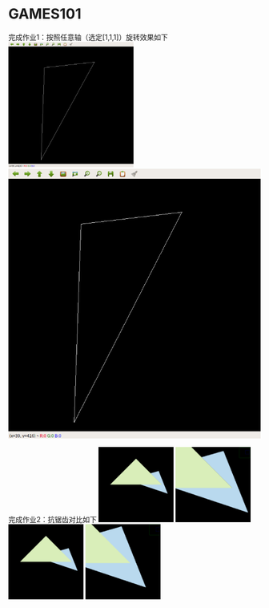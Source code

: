 # GAMES101
完成作业1：按照任意轴（选定[1,1,1]）旋转效果如下
<img width="250" height="250" src="https://github.com/andersonhusky/GAMES101/blob/main/pa1/recorded.gif"/>
![image](https://github.com/andersonhusky/GAMES101/blob/main/pa1/recorded.gif)

完成作业2：抗锯齿对比如下
<img width="150" height="150" src="https://github.com/andersonhusky/GAMES101/blob/main/pa2/with%20MSAA1.png"/>
<img width="150" height="150" src="https://github.com/andersonhusky/GAMES101/blob/main/pa2/with%20MSAA2.png"/>
<img width="150" height="150" src="https://github.com/andersonhusky/GAMES101/blob/main/pa2/without%20MSAA1.png"/>
<img width="150" height="150" src="https://github.com/andersonhusky/GAMES101/blob/main/pa2/without%20MSAA2.png"/>
